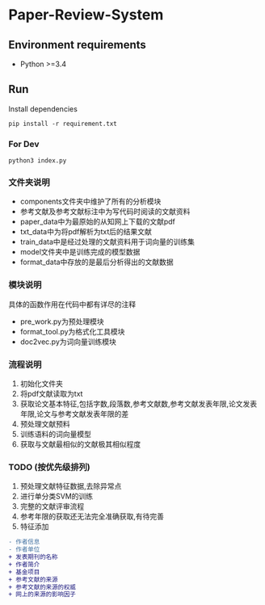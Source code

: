 # Paper-Review-System

## Environment requirements
- Python >=3.4

## Run

Install dependencies

```
pip install -r requirement.txt
```

### For Dev
```
python3 index.py
```

### 文件夹说明
* components文件夹中维护了所有的分析模块
* 参考文献及参考文献标注中为写代码时阅读的文献资料
* paper_data中为最原始的从知网上下载的文献pdf
* txt_data中为将pdf解析为txt后的结果文献
* train_data中是经过处理的文献资料用于词向量的训练集
* model文件夹中是训练完成的模型数据
* format_data中存放的是最后分析得出的文献数据


### 模块说明

具体的函数作用在代码中都有详尽的注释

* pre_work.py为预处理模块
* format_tool.py为格式化工具模块
* doc2vec.py为词向量训练模块

### 流程说明
1. 初始化文件夹
2. 将pdf文献读取为txt
3. 获取论文基本特征,包括字数,段落数,参考文献数,参考文献发表年限,论文发表年限,论文与参考文献发表年限的差
4. 预处理文献预料
5. 训练语料的词向量模型
6. 获取与文献最相似的文献极其相似程度

### TODO (按优先级排列)
1. 预处理文献特征数据,去除异常点
2. 进行单分类SVM的训练
3. 完整的文献评审流程
4. 参考年限的获取还无法完全准确获取,有待完善
5. 特征添加

```diff
- 作者信息
- 作者单位
+ 发表期刊的名称
+ 作者简介
+ 基金项目
+ 参考文献的来源
+ 参考文献的来源的权威
+ 网上的来源的影响因子
```